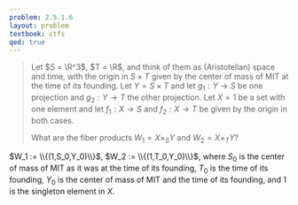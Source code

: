 ```yaml
---
problem: 2.5.1.6 
layout: problem
textbook: ctfs
qed: true
---
```


> Let $S = \R^3$, $T = \R$, and think of them as (Aristotelian) space and time,
> with the origin in $S\times T$ given by the center of mass of MIT at the time
> of its founding. Let $Y=S\times T$ and let $g_1:Y\to S$ be one projection and
> $g_2:Y\to T$ the other projection. Let $X = {1}$ be a set with one element and
> let $f_1:X\to S$ and $f_2:X\to T$ be given by the origin in both cases.
> 
> What are the fiber products $W_1 = X \times_S Y$ and $W_2 = X \times_T Y$?

$W_1 := \\{(1,S_0,Y_0)\\}$, $W_2 := \\{(1,T_0,Y_0)\\}$, where $S_0$ is the
center of mass of MIT as it was at the time of its founding, $T_0$ is the time
of its founding, $Y_0$ is the center of mass of MIT and the time of its
founding, and $1$ is the singleton element in $X$.

